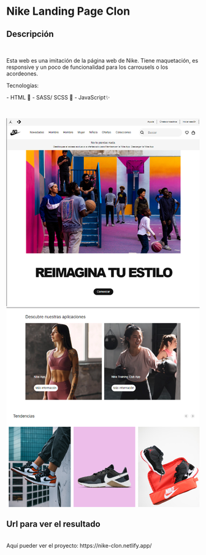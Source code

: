 # Nike Landing Page Clon
## Descripción 
<br/>
<p>Esta web es una imitación de la página web de Nike. Tiene maquetación, es responsive y un poco de funcionalidad para los carrousels o los acordeones. </p>

<p>Tecnologías: </p>
<p>
- HTML 📄
- SASS/ SCSS 🎨
- JavaScript✨
 </p>

<br/>

<p align="center">
<img src="./assets/landing.PNG"  />
<img  src="./assets/landing2.PNG"   />
</p>


## Url para ver el resultado
<br/>
Aquí pueder ver el proyecto: https://nike-clon.netlify.app/
